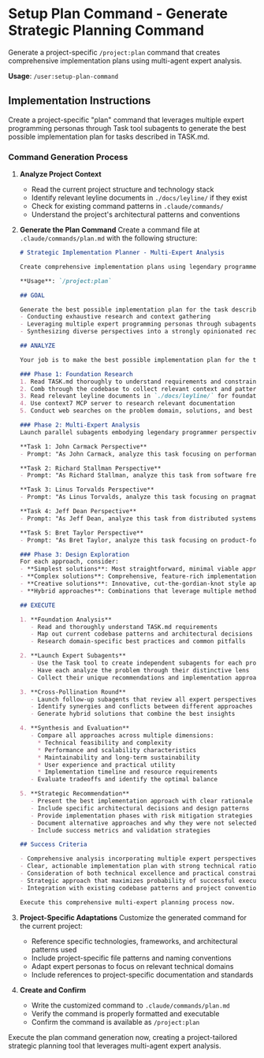 # Setup Plan Command - Generate Strategic Planning Command

Generate a project-specific `/project:plan` command that creates comprehensive implementation plans using multi-agent expert analysis.

**Usage**: `/user:setup-plan-command`

## Implementation Instructions

Create a project-specific "plan" command that leverages multiple expert programming personas through Task tool subagents to generate the best possible implementation plan for tasks described in TASK.md.

### Command Generation Process

1. **Analyze Project Context**
   - Read the current project structure and technology stack
   - Identify relevant leyline documents in `./docs/leyline/` if they exist
   - Check for existing command patterns in `.claude/commands/`
   - Understand the project's architectural patterns and conventions

2. **Generate the Plan Command**
   Create a command file at `.claude/commands/plan.md` with the following structure:

   ```markdown
   # Strategic Implementation Planner - Multi-Expert Analysis

   Create comprehensive implementation plans using legendary programmer perspectives and thorough research.

   **Usage**: `/project:plan`

   ## GOAL

   Generate the best possible implementation plan for the task described in TASK.md by:
   - Conducting exhaustive research and context gathering
   - Leveraging multiple expert programming personas through subagents. Make sure each one only conducts research and investigations and brainstorms, and outputs all responses directly to chat -- they should not make code changes and they should not use plan mode
   - Synthesizing diverse perspectives into a strongly opinionated recommendation

   ## ANALYZE

   Your job is to make the best possible implementation plan for the task described in TASK.md.

   ### Phase 1: Foundation Research
   1. Read TASK.md thoroughly to understand requirements and constraints
   2. Comb through the codebase to collect relevant context and patterns
   3. Read relevant leyline documents in `./docs/leyline/` for foundational principles
   4. Use context7 MCP server to research relevant documentation
   5. Conduct web searches on the problem domain, solutions, and best practices

   ### Phase 2: Multi-Expert Analysis
   Launch parallel subagents embodying legendary programmer perspectives using the Task tool. Use them to thoroughly review, investigate, audit, and analyze the code, but do not have them write any code! They should output everything to chat, and they should not use plan mode.

   **Task 1: John Carmack Perspective**
   - Prompt: "As John Carmack, analyze this task focusing on performance optimization, elegant algorithms, and first principles thinking. What would be the most algorithmically sound and performance-optimized approach? Consider memory management, computational complexity, and elegant mathematical solutions."

   **Task 2: Richard Stallman Perspective**
   - Prompt: "As Richard Stallman, analyze this task from software freedom, ethical considerations, and long-term maintainability perspectives. How would you ensure user freedom, avoid vendor lock-in, and create truly maintainable solutions that serve users rather than corporations?"

   **Task 3: Linus Torvalds Perspective**
   - Prompt: "As Linus Torvalds, analyze this task focusing on pragmatic engineering, scalability, and robust system design. What would be the most practical, no-nonsense approach that scales well and handles edge cases gracefully?"

   **Task 4: Jeff Dean Perspective**
   - Prompt: "As Jeff Dean, analyze this task from distributed systems, massive scale, and reliability engineering perspectives. How would you design this to handle enormous scale, ensure reliability, and optimize for distributed computing environments?"

   **Task 5: Bret Taylor Perspective**
   - Prompt: "As Bret Taylor, analyze this task focusing on product-focused engineering and user experience. What approach would best serve actual user needs while being practically implementable and maintainable by a team?"

   ### Phase 3: Design Exploration
   For each approach, consider:
   - **Simplest solutions**: Most straightforward, minimal viable approaches
   - **Complex solutions**: Comprehensive, feature-rich implementations
   - **Creative solutions**: Innovative, cut-the-gordian-knot style approaches
   - **Hybrid approaches**: Combinations that leverage multiple methodologies

   ## EXECUTE

   1. **Foundation Analysis**
      - Read and thoroughly understand TASK.md requirements
      - Map out current codebase patterns and architectural decisions
      - Research domain-specific best practices and common pitfalls

   2. **Launch Expert Subagents**
      - Use the Task tool to create independent subagents for each programming legend
      - Have each analyze the problem through their distinctive lens
      - Collect their unique recommendations and implementation approaches

   3. **Cross-Pollination Round**
      - Launch follow-up subagents that review all expert perspectives
      - Identify synergies and conflicts between different approaches
      - Generate hybrid solutions that combine the best insights

   4. **Synthesis and Evaluation**
      - Compare all approaches across multiple dimensions:
        * Technical feasibility and complexity
        * Performance and scalability characteristics
        * Maintainability and long-term sustainability
        * User experience and practical utility
        * Implementation timeline and resource requirements
      - Evaluate tradeoffs and identify the optimal balance

   5. **Strategic Recommendation**
      - Present the best implementation approach with clear rationale
      - Include specific architectural decisions and design patterns
      - Provide implementation phases with risk mitigation strategies
      - Document alternative approaches and why they were not selected
      - Include success metrics and validation strategies

   ## Success Criteria

   - Comprehensive analysis incorporating multiple expert perspectives
   - Clear, actionable implementation plan with strong technical rationale
   - Consideration of both technical excellence and practical constraints
   - Strategic approach that maximizes probability of successful execution
   - Integration with existing codebase patterns and project conventions

   Execute this comprehensive multi-expert planning process now.
   ```

3. **Project-Specific Adaptations**
   Customize the generated command for the current project:
   - Reference specific technologies, frameworks, and architectural patterns used
   - Include project-specific file patterns and naming conventions
   - Adapt expert personas to focus on relevant technical domains
   - Include references to project-specific documentation and standards

4. **Create and Confirm**
   - Write the customized command to `.claude/commands/plan.md`
   - Verify the command is properly formatted and executable
   - Confirm the command is available as `/project:plan`

Execute the plan command generation now, creating a project-tailored strategic planning tool that leverages multi-agent expert analysis.
